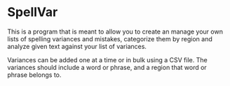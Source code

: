 # SpellVar

This is a program that is meant to allow you to create an manage your own lists of spelling variances and mistakes, categorize them by region and analyze given text against your list of variances.

Variances can be added one at a time or in bulk using a CSV file. The variances should include a word or phrase, and a region that word or phrase belongs to.

